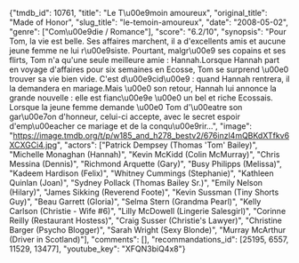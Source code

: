 {"tmdb_id": 10761, "title": "Le T\u00e9moin amoureux", "original_title": "Made of Honor", "slug_title": "le-temoin-amoureux", "date": "2008-05-02", "genre": ["Com\u00e9die / Romance"], "score": "6.2/10", "synopsis": "Pour Tom, la vie est belle. Ses affaires marchent, il a d'excellents amis et aucune jeune femme ne lui r\u00e9siste. Pourtant, malgr\u00e9 ses copains et ses flirts, Tom n'a qu'une seule meilleure amie : Hannah.Lorsque Hannah part en voyage d'affaires pour six semaines en Ecosse, Tom se surprend \u00e0 trouver sa vie bien vide. C'est d\u00e9cid\u00e9 : quand Hannah rentrera, il la demandera en mariage.Mais \u00e0 son retour, Hannah lui annonce la grande nouvelle : elle est fianc\u00e9e \u00e0 un bel et riche Ecossais. Lorsque la jeune femme demande \u00e0 Tom d'\u00eatre son gar\u00e7on d'honneur, celui-ci accepte, avec le secret espoir d'emp\u00eacher ce mariage et de la conqu\u00e9rir...", "image": "https://image.tmdb.org/t/p/w185_and_h278_bestv2/676inzl4mQBKdXTfkv6XCXGCi4.jpg", "actors": ["Patrick Dempsey (Thomas 'Tom' Bailey)", "Michelle Monaghan (Hannah)", "Kevin McKidd (Colin McMurray)", "Chris Messina (Dennis)", "Richmond Arquette (Gary)", "Busy Philipps (Melissa)", "Kadeem Hardison (Felix)", "Whitney Cummings (Stephanie)", "Kathleen Quinlan (Joan)", "Sydney Pollack (Thomas Bailey Sr.)", "Emily Nelson (Hilary)", "James Sikking (Reverend Foote)", "Kevin Sussman (Tiny Shorts Guy)", "Beau Garrett (Gloria)", "Selma Stern (Grandma Pearl)", "Kelly Carlson (Christie - Wife #6)", "Lilly McDowell (Lingerie Salesgirl)", "Corinne Reilly (Restaurant Hostess)", "Craig Susser (Christie's Lawyer)", "Christine Barger (Psycho Blogger)", "Sarah Wright (Sexy Blonde)", "Murray McArthur (Driver in Scotland)"], "comments": [], "recommandations_id": [25195, 6557, 11529, 13477], "youtube_key": "XFQN3biQ4x8"}